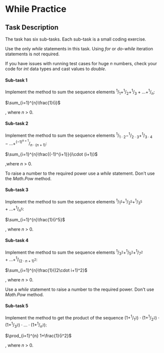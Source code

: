 # While Practice


## Task Description

The task has six sub-tasks. Each sub-task is a small coding exercise.

Use the only *while* statements in this task. Using *for* or *do-while* iteration statements is not required.

If you have issues with running test cases for huge _n_ numbers, check your code for _int_ data types and cast values to _double_.


#### Sub-task 1

Implement the method to sum the sequence elements $^1/_1+^1/_2+^1/_3+...+^1/_n$:

$\sum_{i=1}^{n}\frac{1}{i}$

, where _n_ > 0.


#### Sub-task 2

Implement the method to sum the sequence elements $^1/_{1\cdot 2}-^1/_{2\cdot 3}+^1/_{3\cdot 4}-...+^{(-1)^{n+1}}/_{n\cdot (n+1)}$:

$\sum_{i=1}^{n}\frac{(-1)^{i+1}}{i\cdot (i+1)}$

,where _n_ > 0.

To raise a number to the required power use a _while_ statement. Don't use the _Math.Pow_ method.


#### Sub-task 3

Implement the method to sum the sequence elements $^1/_{1^5}+^1/_{2^5}+^1/_{3^5}+...+^1/_{n^5}$:

$\sum_{i=1}^{n}\frac{1}{i^5}$

, where _n_ > 0.


#### Sub-task 4

Implement the method to sum the sequence elements $^1/_{3^2}+^1/_{5^2}+^1/_{7^2}+...+^1/_{(2\cdot n+1)^2}$:

$\sum_{i=1}^{n}\frac{1}{(2\cdot i+1)^2}$

, where _n_ > 0.

Use a _while_ statement to raise a number to the required power. Don't use _Math.Pow_ method. 


#### Sub-task 5

Implement the method to get the product of the sequence $(1+^1/_{1^2})\cdot(1+^1/_{2^2})\cdot(1+^1/_{3^2})\cdot...\cdot(1+^1/_{n^2})$:

$\prod_{i=1}^{n} 1+\frac{1}{i^2}$

, where _n_ > 0.

